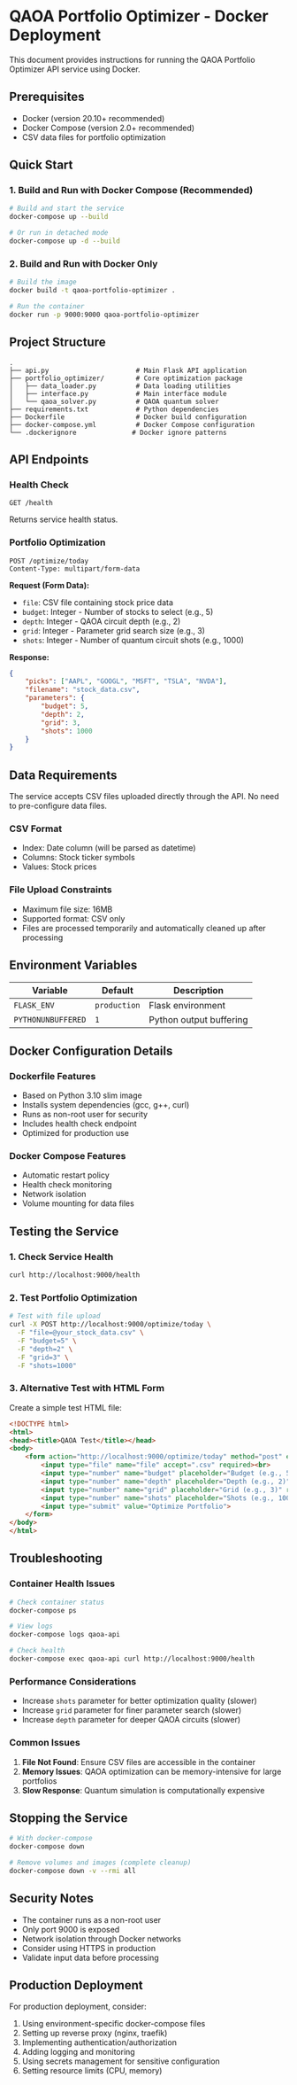 # QAOA Portfolio Optimizer - Docker Deployment

This document provides instructions for running the QAOA Portfolio Optimizer API service using Docker.

## Prerequisites

- Docker (version 20.10+ recommended)
- Docker Compose (version 2.0+ recommended)
- CSV data files for portfolio optimization

## Quick Start

### 1. Build and Run with Docker Compose (Recommended)

```bash
# Build and start the service
docker-compose up --build

# Or run in detached mode
docker-compose up -d --build
```

### 2. Build and Run with Docker Only

```bash
# Build the image
docker build -t qaoa-portfolio-optimizer .

# Run the container
docker run -p 9000:9000 qaoa-portfolio-optimizer
```

## Project Structure

```
.
├── api.py                      # Main Flask API application
├── portfolio_optimizer/        # Core optimization package
│   ├── data_loader.py          # Data loading utilities
│   ├── interface.py            # Main interface module
│   └── qaoa_solver.py          # QAOA quantum solver
├── requirements.txt            # Python dependencies
├── Dockerfile                  # Docker build configuration
├── docker-compose.yml          # Docker Compose configuration
└── .dockerignore              # Docker ignore patterns
```

## API Endpoints

### Health Check
```
GET /health
```
Returns service health status.

### Portfolio Optimization
```
POST /optimize/today
Content-Type: multipart/form-data
```

**Request (Form Data):**
- `file`: CSV file containing stock price data
- `budget`: Integer - Number of stocks to select (e.g., 5)
- `depth`: Integer - QAOA circuit depth (e.g., 2)
- `grid`: Integer - Parameter grid search size (e.g., 3)
- `shots`: Integer - Number of quantum circuit shots (e.g., 1000)

**Response:**
```json
{
    "picks": ["AAPL", "GOOGL", "MSFT", "TSLA", "NVDA"],
    "filename": "stock_data.csv",
    "parameters": {
        "budget": 5,
        "depth": 2,
        "grid": 3,
        "shots": 1000
    }
}
```

## Data Requirements

The service accepts CSV files uploaded directly through the API. No need to pre-configure data files.

### CSV Format
- Index: Date column (will be parsed as datetime)  
- Columns: Stock ticker symbols
- Values: Stock prices

### File Upload Constraints
- Maximum file size: 16MB
- Supported format: CSV only
- Files are processed temporarily and automatically cleaned up after processing

## Environment Variables

| Variable | Default | Description |
|----------|---------|-------------|
| `FLASK_ENV` | `production` | Flask environment |
| `PYTHONUNBUFFERED` | `1` | Python output buffering |

## Docker Configuration Details

### Dockerfile Features
- Based on Python 3.10 slim image
- Installs system dependencies (gcc, g++, curl)
- Runs as non-root user for security
- Includes health check endpoint
- Optimized for production use

### Docker Compose Features
- Automatic restart policy
- Health check monitoring
- Network isolation
- Volume mounting for data files

## Testing the Service

### 1. Check Service Health
```bash
curl http://localhost:9000/health
```

### 2. Test Portfolio Optimization
```bash
# Test with file upload
curl -X POST http://localhost:9000/optimize/today \
  -F "file=@your_stock_data.csv" \
  -F "budget=5" \
  -F "depth=2" \
  -F "grid=3" \
  -F "shots=1000"
```

### 3. Alternative Test with HTML Form
Create a simple test HTML file:
```html
<!DOCTYPE html>
<html>
<head><title>QAOA Test</title></head>
<body>
    <form action="http://localhost:9000/optimize/today" method="post" enctype="multipart/form-data">
        <input type="file" name="file" accept=".csv" required><br>
        <input type="number" name="budget" placeholder="Budget (e.g., 5)" required><br>
        <input type="number" name="depth" placeholder="Depth (e.g., 2)" required><br>
        <input type="number" name="grid" placeholder="Grid (e.g., 3)" required><br>
        <input type="number" name="shots" placeholder="Shots (e.g., 1000)" required><br>
        <input type="submit" value="Optimize Portfolio">
    </form>
</body>
</html>
```

## Troubleshooting

### Container Health Issues
```bash
# Check container status
docker-compose ps

# View logs
docker-compose logs qaoa-api

# Check health
docker-compose exec qaoa-api curl http://localhost:9000/health
```

### Performance Considerations
- Increase `shots` parameter for better optimization quality (slower)
- Increase `grid` parameter for finer parameter search (slower)
- Increase `depth` parameter for deeper QAOA circuits (slower)

### Common Issues

1. **File Not Found**: Ensure CSV files are accessible in the container
2. **Memory Issues**: QAOA optimization can be memory-intensive for large portfolios
3. **Slow Response**: Quantum simulation is computationally expensive

## Stopping the Service

```bash
# With docker-compose
docker-compose down

# Remove volumes and images (complete cleanup)
docker-compose down -v --rmi all
```

## Security Notes

- The container runs as a non-root user
- Only port 9000 is exposed
- Network isolation through Docker networks
- Consider using HTTPS in production
- Validate input data before processing

## Production Deployment

For production deployment, consider:

1. Using environment-specific docker-compose files
2. Setting up reverse proxy (nginx, traefik)
3. Implementing authentication/authorization
4. Adding logging and monitoring
5. Using secrets management for sensitive configuration
6. Setting resource limits (CPU, memory)